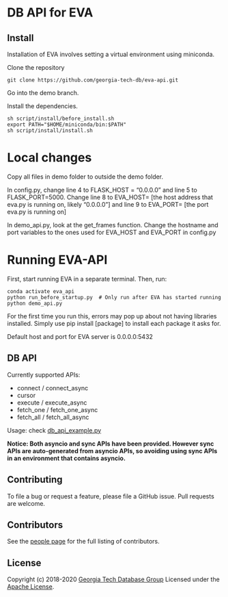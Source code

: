 # DB API for EVA

## Install

Installation of EVA involves setting a virtual environment using miniconda.

Clone the repository
```shell
git clone https://github.com/georgia-tech-db/eva-api.git
```
Go into the demo branch.

Install the dependencies.
```shell
sh script/install/before_install.sh
export PATH="$HOME/miniconda/bin:$PATH"
sh script/install/install.sh
```
# Local changes
Copy all files in demo folder to outside the demo folder.

In config.py, change line 4 to FLASK_HOST = “0.0.0.0” and line 5 to FLASK_PORT=5000. Change line 8 to EVA_HOST= [the host address that eva.py is running on, likely “0.0.0.0”] and line 9 to EVA_PORT= [the port eva.py is running on]

In demo_api.py, look at the get_frames function. Change the hostname and port variables to the ones used for EVA_HOST and EVA_PORT in config.py 


# Running EVA-API
First, start running EVA in a separate terminal. Then, run:

```shell
conda activate eva_api
python run_before_startup.py  # Only run after EVA has started running
python demo_api.py
```
For the first time you run this, errors may pop up about not having libraries installed. Simply use pip install [package] to install each package it asks for.

Default host and port for EVA server is 0.0.0.0:5432

## DB API
Currently supported APIs:
- connect / connect_async
- cursor
- execute / execute_async
- fetch_one / fetch_one_async
- fetch_all / fetch_all_async

Usage: check [db_api_example.py](db_api_example.py)

**Notice: Both asyncio and sync APIs have been provided. However sync APIs are auto-generated from asyncio APIs,
so avoiding using sync APIs in an environment that contains asyncio.**

## Contributing

To file a bug or request a feature, please file a GitHub issue. Pull requests are welcome.

## Contributors

See the [people page](https://github.com/georgia-tech-db/eva/graphs/contributors) for the full listing of contributors.

## License
Copyright (c) 2018-2020 [Georgia Tech Database Group](http://db.cc.gatech.edu/)
Licensed under the [Apache License](LICENSE).
